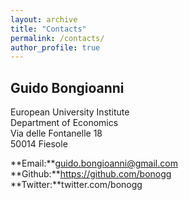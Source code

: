 ```yaml
---
layout: archive
title: "Contacts"
permalink: /contacts/
author_profile: true
---
```


## Guido Bongioanni  
European University Institute  
Department of Economics  
Via delle Fontanelle 18  
50014 Fiesole  
  
**Email:**guido.bongioanni@gmail.com  
**Github:**https://github.com/bonogg  
**Twitter:**twitter.com/bonogg